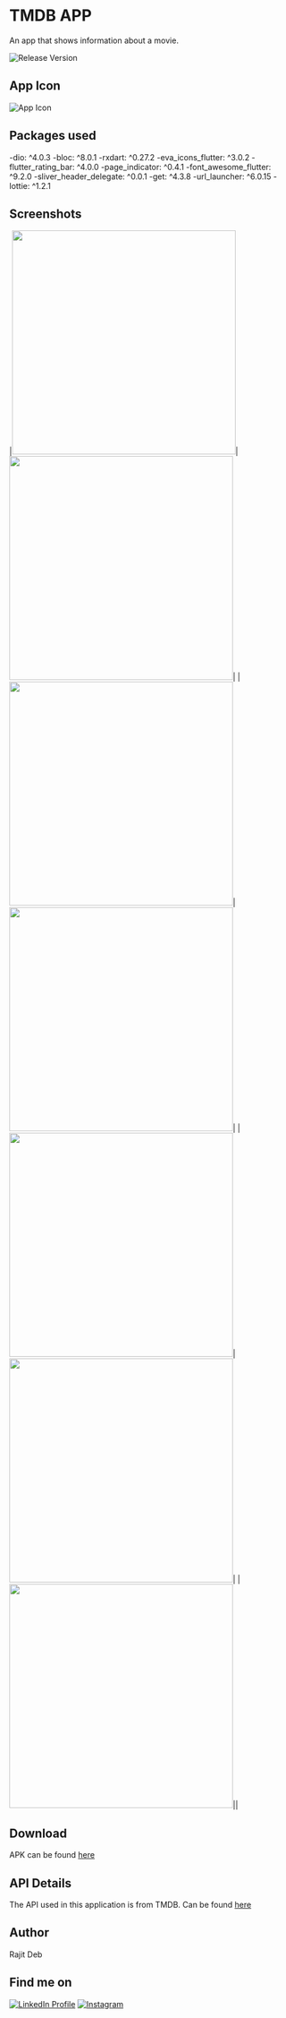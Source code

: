 # TMDB APP

An app that shows information about a movie.

![Release Version](https://img.shields.io/badge/release-v1.0.0-blue)

## App Icon
![App Icon](images/tmdb_icon.png)

## Packages used

-dio: ^4.0.3
-bloc: ^8.0.1
-rxdart: ^0.27.2
-eva_icons_flutter: ^3.0.2
-flutter_rating_bar: ^4.0.0
-page_indicator: ^0.4.1
-font_awesome_flutter: ^9.2.0
-sliver_header_delegate: ^0.0.1
-get: ^4.3.8
-url_launcher: ^6.0.15
-lottie: ^1.2.1

## Screenshots
|<img src="screenshots/1.jpg" width="400">|<img src="screenshots/2.jpg" width="400">|
|<img src="screenshots/3_1.jpg" width="400">|<img src="screenshots/3.jpg" width="400">|
|<img src="screenshots/4.jpg" width="400">|<img src="screenshots/5.jpg" width="400">|
|<img src="screenshots/6.jpg" width="400">||

## Download
APK can be found [here][1]

## API Details
The API used in this application is from TMDB. Can be found [here][2]

## Author
Rajit Deb

## Find me on
[![LinkedIn Profile](https://img.shields.io/badge/LinkedIn-0077B5?style=for-the-badge&logo=linkedin&logoColor=white)](https://www.linkedin.com/in/imrajit/)
[![Instagram](https://img.shields.io/badge/Instagram-E4405F?style=for-the-badge&logo=instagram&logoColor=white)](https://www.instagram.com/rajit.deb/)

[1]: https://github.com/rajitdeb/TMDB-App/assets/app-debug.apk
[2]: https://www.themoviedb.org/documentation/api




